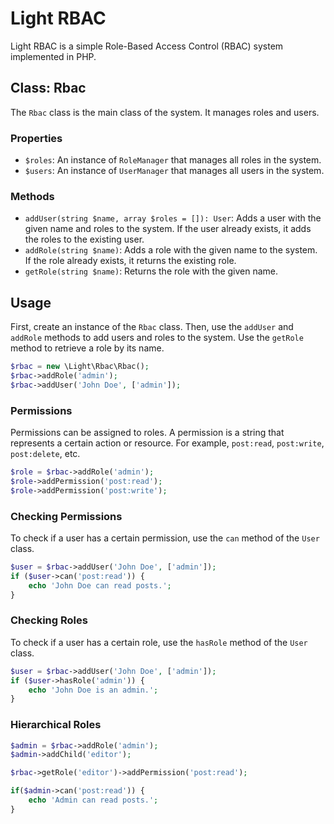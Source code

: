 # Light RBAC

Light RBAC is a simple Role-Based Access Control (RBAC) system implemented in PHP.

## Class: Rbac

The `Rbac` class is the main class of the system. It manages roles and users.

### Properties

- `$roles`: An instance of `RoleManager` that manages all roles in the system.
- `$users`: An instance of `UserManager` that manages all users in the system.

### Methods

- `addUser(string $name, array $roles = []): User`: Adds a user with the given name and roles to the system. If the user already exists, it adds the roles to the existing user.
- `addRole(string $name)`: Adds a role with the given name to the system. If the role already exists, it returns the existing role.
- `getRole(string $name)`: Returns the role with the given name.

## Usage

First, create an instance of the `Rbac` class. Then, use the `addUser` and `addRole` methods to add users and roles to the system. Use the `getRole` method to retrieve a role by its name.

```php
$rbac = new \Light\Rbac\Rbac();
$rbac->addRole('admin');
$rbac->addUser('John Doe', ['admin']);
```


### Permissions

Permissions can be assigned to roles. A permission is a string that represents a certain action or resource. For example, `post:read`, `post:write`, `post:delete`, etc.

```php
$role = $rbac->addRole('admin');
$role->addPermission('post:read');
$role->addPermission('post:write');
```

### Checking Permissions

To check if a user has a certain permission, use the `can` method of the `User` class.

```php
$user = $rbac->addUser('John Doe', ['admin']);
if ($user->can('post:read')) {
    echo 'John Doe can read posts.';
}
```

### Checking Roles

To check if a user has a certain role, use the `hasRole` method of the `User` class.

```php
$user = $rbac->addUser('John Doe', ['admin']);
if ($user->hasRole('admin')) {
    echo 'John Doe is an admin.';
}
```

### Hierarchical Roles

```php
$admin = $rbac->addRole('admin');
$admin->addChild('editor');

$rbac->getRole('editor')->addPermission('post:read');

if($admin->can('post:read')) {
    echo 'Admin can read posts.';
}


```

